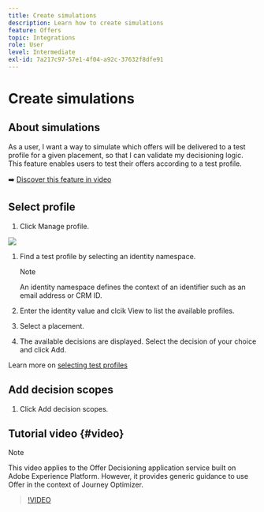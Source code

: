 ```yaml
---
title: Create simulations
description: Learn how to create simulations
feature: Offers
topic: Integrations
role: User
level: Intermediate
exl-id: 7a217c97-57e1-4f04-a92c-37632f8dfe91
---
```


# Create simulations

## About simulations

As a user, I want a way to simulate which offers will be delivered to a test profile for a given placement, so that I can validate my decisioning logic.
This feature enables users to test their offers according to a test profile.

➡️ [Discover this feature in video](#video)

## Select profile

1. Click Manage profile.

![](../../assets/xxx.png)

1. Find a test profile by selecting an identity namespace.

    >[!NOTE]
    >
    >An identity namespace defines the context of an identifier such as an email address or CRM ID.

1. Enter the identity value and clcik View to list the available profiles.

1. Select a placement.

1. The available decisions are displayed. Select the decision of your choice and click Add.

Learn more on [selecting test profiles](preview.md#select-test-profiles)

## Add decision scopes

1. Click Add decision scopes.



## Tutorial video {#video}

>[!NOTE]
>
>This video applies to the Offer Decisioning application service built on Adobe Experience Platform. However, it provides generic guidance to use Offer in the context of Journey Optimizer.

>[!VIDEO](https://video.tv.adobe.com/v/329606?quality=12)
